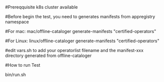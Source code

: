 #Prereqquisite 
k8s cluster available

#Before begin the test, you need to generates manifests from appregistry namespace

#For mac:
mac/offline-cataloger generate-manifests "certified-operators"

#For Linux:
linux/offline-cataloger generate-manifests "certified-operators"

#edit vars.sh to add your operatorlist filename and the manifest-xxx directory generated from offline-cataloger

#How to run Test

bin/run.sh